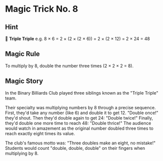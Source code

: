 # Magic Trick No. 8

## Hint

🎱 **Triple Triple** e.g. 8 × 6 = 2 × (2 × (2 × 6)) = 2 × (2 × 12) = 2 × 24 = 48

## Magic Rule

To multiply by 8, double the number three times (2 × 2 × 2 = 8).

## Magic Story

In the Binary Billiards Club played three siblings known as the "Triple Triple" team. 

Their specialty was multiplying numbers by 8 through a precise sequence. First, they'd take any number (like 6) and double it to get 12. "Double once!" they'd shout. Then they'd double again to get 24: "Double twice!" Finally, they'd double one more time to reach 48: "Double thrice!" The audience would watch in amazement as the original number doubled three times to reach exactly eight times its value. 

The club's famous motto was: "Three doubles make an eight, no mistake!" Students would count "double, double, double" on their fingers when multiplying by 8.
